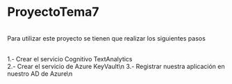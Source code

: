 # ProyectoTema7

<br>Para utilizar este proyecto se tienen que realizar los siguientes pasos</br>

<br>1.- Crear el servicio Cognitivo TextAnalytics</br>
2.- Crear el servicio de Azure KeyVault\n
3.- Registrar nuestra aplicación en nuestro AD de Azure\n

